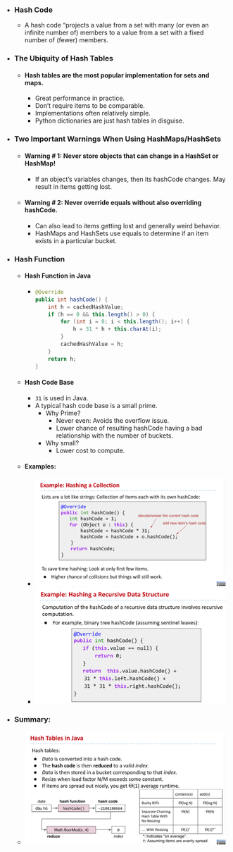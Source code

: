 - ### Hash Code
	- A hash code “projects a value from a set with many (or even an infinite number of) members to a value from a set with a fixed number of (fewer) members.
- ### The Ubiquity of Hash Tables
	- #### Hash tables are the most popular implementation for sets and maps.
		- Great performance in practice.
		- Don’t require items to be comparable.
		- Implementations often relatively simple.
		- Python dictionaries are just hash tables in disguise.
- ### Two Important Warnings When Using HashMaps/HashSets
	- #### Warning # 1: Never store objects that can change in a HashSet or HashMap!
		- If an object’s variables changes, then its hashCode changes. May result in items getting lost.
	- #### Warning # 2: Never override equals without also overriding hashCode.
		- Can also lead to items getting lost and generally weird behavior.
		- HashMaps and HashSets use equals to determine if an item exists in a particular bucket.
- ### Hash Function
	- #### Hash Function in Java
		- ```java
		  @Override
		  public int hashCode() {
		      int h = cachedHashValue;
		      if (h == 0 && this.length() > 0) {
		          for (int i = 0; i < this.length(); i++) {
		              h = 31 * h + this.charAt(i);
		          }
		          cachedHashValue = h;
		      }
		      return h;
		  }
		  ```
	- #### Hash Code Base
		- `31` is used in Java.
		- A typical hash code base is a small prime.
			- Why Prime?
				- Never even: Avoids the overflow issue.
				- Lower chance of resulting hashCode having a bad relationship with the number of buckets.
			- Why small?
				- Lower cost to compute.
	- #### Examples:
		- ![image.png](../assets/image_1673597089833_0.png)
		- ![image.png](../assets/image_1673597103590_0.png)
- ### Summary:
	- ![image.png](../assets/image_1673597151628_0.png)
